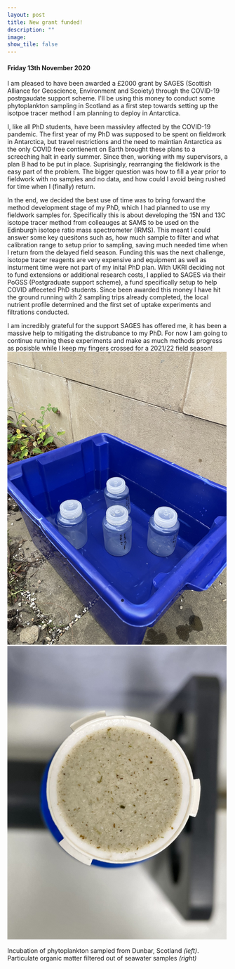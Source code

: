 ```yaml
---
layout: post
title: New grant funded!
description: ""
image: 
show_tile: false
---
```

<h4>Friday 13th November 2020</h4>

I am pleased to have been awarded a £2000 grant by SAGES (Scottish Alliance for Geoscience, Environment and Scoiety) through the COVID-19 postrgaudate support scheme. I'll be using this money to conduct some phytoplankton sampling in Scotland as a first step towards setting up the isotpoe tracer method I am planning to deploy in Antarctica.

I, like all PhD students, have been massivley affected by the COVID-19 pandemic. The first year of my PhD was supposed to  be spent on fieldwork in Antarctica, but travel restrictions and the need to maintian Antarctica as the only COVID free contienent on Earth brought these plans to a screeching halt in early summer. Since then, working with my supervisors, a plan B had to be put in place. Suprisingly, rearranging the fieldwork is the easy part of the problem. The bigger question was how to fill a year prior to fieldwork with no samples and no data, and how could I avoid being rushed for time when I (finally) return. 

In the end, we decided the best use of time was to bring forward the method development stage of my PhD, which I had planned to use my fieldwork samples for. Specifically this is about developing the 15N and 13C isotope tracer method from colleauges at SAMS to be used on the Edinburgh isotope ratio mass spectrometer (IRMS). This meant I could answer some key quesitons such as, how much sample to filter and what calibration range to setup prior to sampling, saving much needed time when I return from the delayed field season. Funding this was the next challenge, isotope tracer reagents are very expensive and equipment as well as insturment time were not part of my inital PhD plan. With UKRI deciding not to fund extensions or additional research costs, I applied to SAGES via their PoGSS (Postgraduate support scheme), a fund specifically setup to help COVID affeceted PhD students. Since been awarded this money I have hit the ground running with 2 sampling trips already completed, the local nutrient profile determined and the first set of uptake experiments and filtrations conducted. 

I am incredibly grateful for the support SAGES has offered me, it has been a massive help to mitigating the distrubance to my PhD. For now I am going to continue running these experiments and make as much methods progress as posisble while I keep my fingers crossed for a 2021/22 field season! 
<img src="assets/images/one.jpg" width="500" class="left"/><img src="assets/images/two.jpg" width="500" class="right"/>

Incubation of phytoplankton sampled from Dunbar, Scotland <i>(left)</i>. Particulate organic matter filtered out of seawater samples <i>(right)</i>
